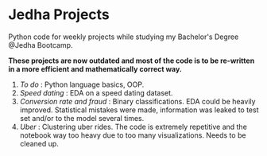 # Jedha Projects
Python code for weekly projects while studying my Bachelor's Degree @Jedha Bootcamp.

**These projects are now outdated and most of the code is to be re-written in a more efficient and mathematically correct way.**

1. *To do* : Python language basics, OOP.
2. *Speed dating* : EDA on a speed dating dataset.
3. *Conversion rate and fraud* : Binary classifications. EDA could be heavily improved. Statistical mistakes were made, information was leaked to test set and/or to the model several times.
4. *Uber* : Clustering uber rides. The code is extremely repetitive and the notebook way too heavy due to too many visualizations. Needs to be cleaned up.

